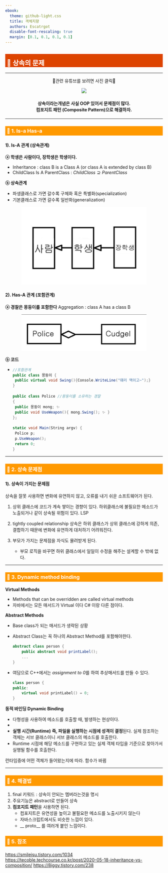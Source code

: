 ```yaml
---
ebook:
  theme: github-light.css
  title: 객체지향
  authors: Escatrgot
  disable-font-rescaling: true
  margin: [0.1, 0.1, 0.1, 0.1]
---
```

<style>
    h3.quest { font-weight: bold; border: 3px solid; color: #A0F !important;}
    .quest { font-weight: bold; color: #A5F !important;}
    h2 { border-top: 12px solid #D40; border-left: 5px solid #D40; border-right: 5px solid #D40; background-color: #D40; color: #FFF !important; font-weight: bold;}
    h3 { border-top: 12px solid #F90; border: 5px solid #F90; background-color: #F90; color: #FFF !important;}
</style>


## 📕 상속의 문제
---

<div align="center">
	<p>🔻관련 유튜브를 보려면 사진 클릭🔻<p>
	<a href="https://www.youtube.com/watch?v=TbRbcd0cJ8w"><img src="https://img.youtube.com/vi/TbRbcd0cJ8w/mqdefault.jpg" width=625px></a>
	<h4>상속이라는개념은 사실 OOP 있어서 문제점이 많다.<br>
	컴포지트 패턴 (Composite Pattern)으로 해결하자.</h4>
</div>

---
### 📄 1. Is-a Has-a

#### 1). Is-A 관계 (상속관계)

**ⓐ 학생은 사람이다, 장학생은 학생이다.**
* Inheritance : class B is a Class A  (or class A is extended by class B)
* ChildClass Is A ParentClass :  $ChildClass ⊇ ParentClass$

**ⓑ 상속관계**
* 파생클래스로 가면 갈수록 구체화 혹은 특별화(specialization)
* 기본클래스로 가면 갈수록 일반화(generalization)

<p align="center">
	<img src="2022-12-29-11-27-02.png" width=400px>
</p>


#### 2). Has-A 관계 (포함관계)
**ⓐ 경찰은 몽둥이를 포함한다**
Aggregation : class A has a class B

<p align="center">
	<img src="2022-12-29-11-32-09.png" width=400px>
</p>

**ⓑ 코드**

* 
	```cs
	//포함관계
	public class 몽둥이 {
	 public virtual void Swing(){Console.WriteLine("떄리 맥이고~");}
	}
	
	public class Police //몽둥이를 소유하는 경찰
	{
	 public 몽둥이 mong; ✨
	 public void UseWeapon(){ mong.Swing(); ✨ }
	};
	
	static void Main(String argv) {
	 Police p;
	 p.UseWeapon();
	 return 0;
	}
	```

---

### 📄 2. 상속 문제점

#### 1). 상속이 가지는 문제점

상속을 잘못 사용하면 변화에 유연하지 않고, 오류를 내기 쉬운 소프트웨어가 된다.

1. 상위 클래스에 코드가 계속 쌓이는 경향이 있다. 
하위클래스에 불필요한 메소드가 노출되거나 같이 상속될 위험이 있다. LSP

2. tightly coupled relationship 상속은 하위 클래스가
상위 클래스에 강하게 의존, 결합하기 때문에
변화에 유연하게 대처하기 어려워진다.

3. 부모가 가지는 문제점을 자식도 물려받게 된다.
   * 부모 로직을 바꾸면 하위 클래스에서 일일이 수정을 해주는 설계할 수 밖에 없다.


---
### 📄 3. Dynamic method binding

**Virtual Methods**
* Methods that can be overridden are called
virtual methods
* 자바에서는 모든 매서드가 Virtual 이다 C# 이랑 다른 점이다. 

**Abstract Methods**

* Base class가 되는 매서드가 생략된 상황
* Abstract Class는 꼭 하나의 Abstract Method를 포함해야한다.
	```cs
	abstract class person {
		public abstract void printLabel();
		...
	}
	```

* 여담으로 C++에서는 *assignment to 0*를 하여 추상매서드를 만들 수 있다.
	```cpp
	class person {
	public:
		virtual void printLabel() = 0;
	}
	```

**동적 바인딩 Dynamic Binding**

* 다형성을 사용하여 메소드를 호출할 때, 발생하는 현상이다.
* 
* **실행 시간(Runtime) 즉, 파일을 실행하는 시점에 성격이 결정**된다.
실제 참조하는 객체는 서브 클래스이니 서브 클래스의 메소드를 호출한다.
* Runtime 시점에 해당 메소드를 구현하고 있는 실제 객체 타입을 기준으로 찾아가서 실행될 함수를 호출한다.

런타임중에 어떤 객체가 들어왔는지에 따라. 함수가 바뀜

---

### 📄 4. 해결법

1. final 키워드 : 상속이 안되는 멤버라는것을 명시
2. 주요기능은 abstract로 만들어 상속
3. **컴포지트 패턴**을 사용하면 된다.
   * 컴포지트은 유연성을 높이고 불필요한 메소드를 노출시키지 않는다
   * 자바스크립트에서도 비슷한 느낌이 있다.
   * __ proto__ 를 여러개 붙인 느낌이다.



### 📄 5. 참조
https://smilejsu.tistory.com/1034
https://tecoble.techcourse.co.kr/post/2020-05-18-inheritance-vs-composition/
https://8iggy.tistory.com/238